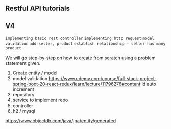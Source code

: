 ## Restful API tutorials
## V4
  `implementing basic rest controller`
  `implementing http request`
  `model validation`
  `add seller, product`
  `establish relationship - seller has many product`


We will go step-by-step on how to create from scratch using a problem statement given.

1. Create entity / model
2. model validation
  https://www.udemy.com/course/full-stack-project-spring-boot-20-react-redux/learn/lecture/11796276#content
  id auto increment
2. repository
3. service to implement repo
4. controller
5. h2 / mysql

  https://www.objectdb.com/java/jpa/entity/generated